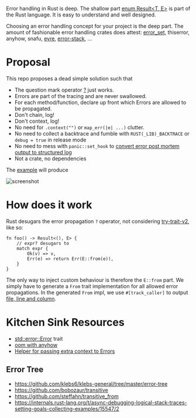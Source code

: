 Error handling in Rust is deep.
The shallow part [enum Result<T, E>](https://doc.rust-lang.org/std/result/enum.Result.html) is part of the Rust language.
It is easy to understand and well designed.

Choosing an error handling concept for your project is the deep part. The amount of fashionable error handling crates does attest:
[error_set](https://docs.rs/error_set/latest/error_set), 
thiserror, 
anyhow, 
snafu, 
[eyre](https://github.com/eyre-rs/eyre), 
[error-stack](https://github.com/hashintel/hash/tree/main/libs/error-stack), ...

# Proposal

This repo proposes a dead simple solution such that

* The question mark operator [?](https://doc.rust-lang.org/reference/expressions/operator-expr.html#the-question-mark-operator) just works.
* Errors are part of the tracing and are never swallowed.
* For each method/function, declare up front which Errors are allowed to be propagated.
* Don't chain, log!
* Don't context, log!
* No need for `.context("")` or `map_err(|e| ...)` clutter.
* No need to collect a backtrace and fumble with `RUST(_LIB)_BACKTRACE` or `debug = true` in release mode
* No need to mess with `panic::set_hook` to [convert error post mortem output to structured log](https://stackoverflow.com/questions/78708247)
* Not a crate, no dependencies

The [example](examples/error_tracing.rs) will produce

![screenshot](screenshot.png)

# How does it work

Rust desugars the error propagation `?` operator, not considering [try-trait-v2](https://rust-lang.github.io/rfcs/3058-try-trait-v2.html),
like so:
```
fn foo() -> Result<(), E> {
    // expr? desugars to
    match expr {
        Ok(v) => v,
        Err(e) => return Err(E::from(e)),
    }
}
```

The only way to inject custom behaviour is therefore the `E::from` part.
We simply have to generate a `From` trait implementation for all allowed error propagations.
In the generated `From` impl, we use `#[track_caller]` to output [file, line and column](https://doc.rust-lang.org/std/panic/struct.Location.html).

# Kitchen Sink Resources

* [std::error::Error](https://doc.rust-lang.org/std/error/trait.Error.html) trait
* [oom with anyhow](https://www.qovery.com/blog/rust-investigating-a-strange-out-of-memory-error/)
* [Helper for passing extra context to Errors](https://internals.rust-lang.org/t/helper-for-passing-extra-context-to-errors/20259/10)

## Error Tree

* https://github.com/klebs6/klebs-general/tree/master/error-tree
* https://github.com/bobozaur/transitive
* https://github.com/steffahn/transitive_from
* https://internals.rust-lang.org/t/async-debugging-logical-stack-traces-setting-goals-collecting-examples/15547/2


